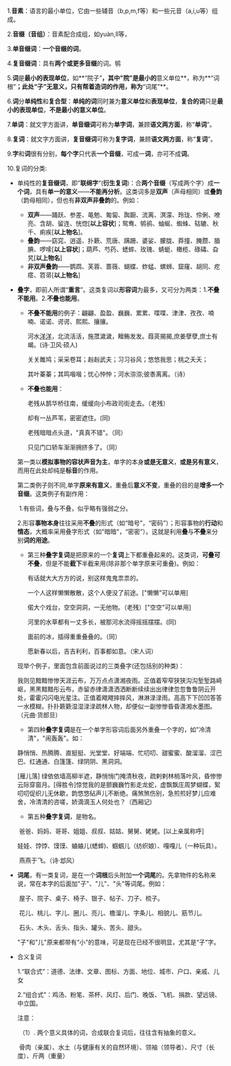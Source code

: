 1.**音素**：语言的最小单位，它由一些辅音（b,p,m,f等）和一些元音（a,i,u等）组成。

2.**音缀（音组）**：音素配合成组，如yuàn,lǐ等，

3.**单音缀词**：**一个音缀的词**。

4.**复音缀词**：具有**两个或更多音缀**的词。鸲

5.**词**是**最小的表现单位**，如**“院子”**，其中"**院**”是最小的**意义单位**，称为**“词根”**；此处“子”**无意义**，只有帮着造词的作用，称为**“词尾”**。

6.**词**分**单纯性**和**复合型**：**单纯的词**同时兼为**意义单位**和**表现单位**，**复合的词**只是**最小的表现单位**，**不是最小的意义单位**。

7.**单词**：就文字方面讲，**单音缀词**可称为**单字词**，兼顾**语文两方面**，称“**单词**”。

8.**复词**：就文字方面讲，**复音缀词**可称为**复字词**，兼顾**语文两方面**，称“**复词**”。

9.**字**和**词**很有分别，**每个字**只代表**一个音缀**，可成一**词**，亦可不成**词**。

10.复词的分类:

- 单纯性的**复音缀词**，即”**联绵字**“(**衍生复词**)：合**两个音缀**（写成两个字）成**一个词**，具有**单一的意义**——**不能再分析**。这类词多是**双声**（声母相同）或**叠韵**（韵母相同），但也有**非双声非叠韵**的。例如：

  - **双声**——踊跃、参差、黾勉、匍匐、踟蹰、流离、溟濛、玲珑、伶俐、嘹亮、含胡、留连、恍惚[**以上容状**]；鸳鸯、鸲鹆、蚰蜒、蜘蛛、轱辘、秋千、痢疾[**以上物名**]。
  - **叠韵**——窈窕、逍遥、扑簌、荒唐、蹒跚、婆娑、朦胧、莽撞、腌臜、腼腆、啰嗦[**以上容状**]；葫芦、芍药、蟋蟀、玫瑰、蜻蜓、橄榄、碌碡、旮旯[**以上物名**]
  - **非双声叠韵**——鹦鹉、芙蓉、蔷薇、蝴蝶、蚱蜢、螺蛳、窟窿、胡同、疙瘩、笤帚[**以上物名**]

- **叠字**，即前人所谓“**重言**”。这类复词以**形容词**为最多，又可分为两类：1.**不叠不能用**。2.**不叠也能用**。

  - **不叠不能用**的例子：翩翩、盈盈、巍巍、累累、喋喋、津津、孜孜、喃喃、诺诺、谔谔、熙熙、攘攘。

    河水<u>洋洋</u>，北流活活，施罛濊濊，鳣鲔发发。葭菼揭揭,庶姜孽孽,庶士有朅。(诗·卫风·硕人)

    关关雎鸠；采采卷耳；赳赳武夫；习习谷风；悠悠我思；桃之夭夭；

    其叶蓁蓁；其鸣喈喈；忧心忡忡；河水㳽㳽;彼黍离离。（诗）

  - **不叠也能用**：

    老残从鹊华桥往南，缓缓向小布政司街走去。（老残）

    却有一丛芦苇，密密遮住。(同)

    老残暗暗点头道，"真真不错"。（同）

    只见门口轿车渐渐拥挤多了。（同）

  第一类以**模拟事物的容状声音为主**，单字的本身**或是无意义**，**或是另有意义**，而用在此处却纯是**标音**的作用。

  第二类例子则不同,单字**原来有意义**，重叠后**意义不变**，重叠的目的是**增多一个音缀**。这类例子有副作用：

  ​			1.有些词，叠与不叠，似乎略有强弱之分。

  ​			2.形容**事物本身**往往采用**不叠**的形式（如“暗号”，“密码”）；形容事物的**行动**和**情态**，大概率采用叠字形式（如"暗暗"，“密密”）。这就是利用**叠**与**不叠**来分别**词的用途**。

  - 第三种**叠字复词**是把原来的一个**复词**上下都重叠起来的。这类词，**可叠可不叠**，但是不能**截下**半截来用(除非那个单字原来可重叠)。例如：

    有话就大大方方的说，别这样鬼鬼祟祟的。

    一个人这样懒懒散散，这个人便没了前途。["懒懒"可以单用]

    偌大个戏台，空空洞洞，一无他物。（老残）["空空"可以单用]

    河里的水草都有一丈多长，被那河水流得摇摇摆摆。(同)

    面前的冰，插得重重叠叠的。（同）

    愿新春以后，吉吉利利，百事都如意。（宋人词）

  现举个例子，里面包含前面说过的三类叠字(还包括别的种类)：

  ​		我则见黯黯惨惨天涯云布，万万点点潇湘夜雨。正值着窄窄狭狭沟沟堑堑路崎岖，黑黑黯黯彤云布，赤留赤律潇潇洒洒断断续续出出律律忽忽鲁鲁阴云开处，霍霍闪闪电光星注。正值着飕飕摔摔风，淋淋渌渌雨。高高下下凹凹答答一水模糊，扑扑簌簌湿湿渌渌疏林人物，却便似一副惨惨昏昏潇湘水墨图。（元曲·货郎旦）

  -  第四种**叠字复词**是在一个单字形容词后面另外重叠一个字的，如"冷清清"，"闹轰轰"。如：

    ​		静悄悄、热腾腾、直挺挺、光堂堂、好端端、忙叨叨、甜蜜蜜、酸溜溜、涩巴巴、红通通、白篷篷、绿阴阴、黑洞洞。

    [雁儿落] 绿依依墙高柳半遮，静悄悄门掩清秋夜，疏剌剌林梢落叶风，昏惨惨云际穿窗月。[得胜令]惊觉我的是颤巍巍竹影走龙蛇，虚飘飘庄周梦蝴蝶，絮叨叨促织儿无休歇，韵悠悠砧声儿不断绝。痛煞煞伤别，急煎煎好梦儿应难舍，冷清清的咨嗟，娇滴滴玉人何处也？（西厢记)

  - 第五种**叠字复词**，是物名。

  ​       爸爸、妈妈、哥哥、姐姐、叔叔、姑姑、舅舅、姥姥。[以上亲属称呼]

  ​	   娃娃、饽饽、馍馍、蛐蛐儿(蟋蟀)、蝈蝈儿（纺织娘）、嘎嘎儿（一种玩具）。

  ​		燕燕于飞。（诗·邶风）

- **词尾**，有一类复词，是在一个**词根**后头附加**一个词尾**的。先拿物件的名称来说，常在本字的后面加"子"、"儿"、"头"等词尾。例如：

  ​		屋子、院子、桌子、椅子、银子、帖子、刀子、梳子。

  ​		花儿、桃儿、字儿、圈儿、亮儿、檐溜儿、字条儿、相貌儿、筋节儿。

  ​		石头、木头、舌头、指头、罐头、苦头、甜头。

  "子"和"儿"原来都带有“小”的意味，可是现在已经不很明显，尤其是“子”字。

- 合义复词

  1.“联合式”：道德、法律、文章、图标、方面、地位、城市、户口、亲戚、儿女

  2.“组合式”：鸡汤、粉笔、茶杯、风灯、后门、晚饭、飞机、捐款、望远镜、中立国。

  注意：

  ​		（1）. 两个意义具体的词，合成联合复词后，往往含有抽象的意义。

  ​				 骨肉（亲属）、水土（与健康有关的自然环境）、领袖（领导者）、尺寸（长				  度）、斤两（重量）

  ​	    





































